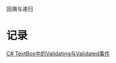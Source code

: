 回溯与递归

# 记录

[C# TextBox中的Validating与Validated事件](https://www.cnblogs.com/limingluzhu/archive/2011/11/09/2243695.html)